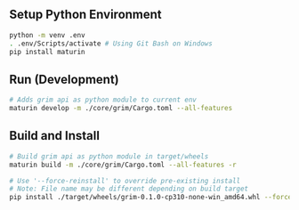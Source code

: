 ## Setup Python Environment
```bash
python -m venv .env
. .env/Scripts/activate # Using Git Bash on Windows
pip install maturin
```

## Run (Development)
```bash
# Adds grim api as python module to current env
maturin develop -m ./core/grim/Cargo.toml --all-features
```

## Build and Install
```bash
# Build grim api as python module in target/wheels
maturin build -m ./core/grim/Cargo.toml --all-features -r

# Use '--force-reinstall' to override pre-existing install
# Note: File name may be different depending on build target
pip install ./target/wheels/grim-0.1.0-cp310-none-win_amd64.whl --force-reinstall
```